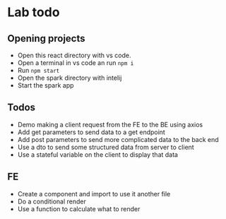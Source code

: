 # Lab todo

## Opening projects
- Open this react directory with vs code.
- Open a terminal in vs code an run `npm i`
- Run `npm start`
- Open the spark directory with intelij
- Start the spark app

## Todos
- Demo making a client request from the FE to the BE using axios
- Add get parameters to send data to a get endpoint
- Add post parameters to send more complicated data to the back end
- Use a dto to send some structured data from server to client
- Use a stateful variable on the client to display that data


## FE 
- Create a component and import to use it another file
- Do a conditional render
- Use a function to calculate what to render